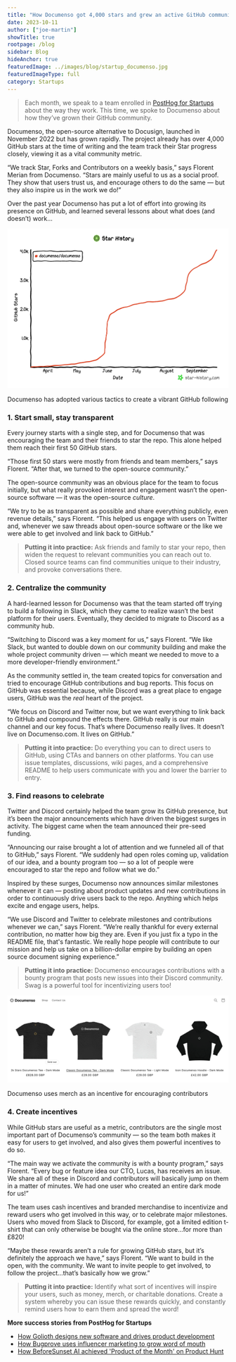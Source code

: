```yaml
---
title: "How Documenso got 4,000 stars and grew an active GitHub community"
date: 2023-10-11
author: ["joe-martin"]
showTitle: true
rootpage: /blog
sidebar: Blog
hideAnchor: true
featuredImage: ../images/blog/startup_documenso.jpg
featuredImageType: full
category: Startups
---
```


> Each month, we speak to a team enrolled in [PostHog for Startups](/startups) about the way they work. This time, we spoke to Documenso about how they’ve grown their GitHub community. 

Documenso, the open-source alternative to Docusign, launched in November 2022 but has grown rapidly. The project already has over 4,000 GitHub stars at the time of writing and the team track their Star progress closely, viewing it as a vital community metric.

“We track Star, Forks and Contributors on a weekly basis,” says Florent Merian from Documenso. “Stars are mainly useful to us as a social proof. They show that users trust us, and encourage others to do the same — but they also inspire us in the work we do!”

Over the past year Documenso has put a lot of effort into growing its presence on GitHub, and learned several lessons about what does (and doesn’t) work...

![Documenso GitHub Stars](../images/blog/documenso-stars.png)
<Caption>Documenso has adopted various tactics to create a vibrant GitHub following</Caption>

### 1. Start small, stay transparent

Every journey starts with a single step, and for Documenso that was encouraging the team and their friends to star the repo. This alone helped them reach their first 50 GitHub stars. 

“Those first 50 stars were mostly from friends and team members,” says Florent. “After that, we turned to the open-source community.”

The open-source community was an obvious place for the team to focus initially, but what really provoked interest and engagement wasn’t the open-source software — it was the open-source _culture_.

“We try to be as transparent as possible and share everything publicly, even revenue details,” says Florent. “This helped us engage with users on Twitter and, whenever we saw threads about open-source software or the like we were able to get involved and link back to GitHub.”

> **Putting it into practice:** Ask friends and family to star your repo, then widen the request to relevant communities you can reach out to. Closed source teams can find communities unique to their industry, and provoke conversations there. 

### 2. Centralize the community 

A hard-learned lesson for Documenso was that the team started off trying to build a following in Slack, which they came to realize wasn’t the best platform for their users. Eventually, they decided to migrate to Discord as a community hub.

“Switching to Discord was a key moment for us,” says Florent. “We like Slack, but wanted to double down on our community building and make the whole project community driven — which meant we needed to move to a more developer-friendly environment.”

As the community settled in, the team created topics for conversation and tried to encourage GitHub contributions and bug reports. This focus on GitHub was essential because, while Discord was a great place to engage users, GitHub was the _real_ heart of the project. 

“We focus on Discord and Twitter now, but we want everything to link back to GitHub and compound the effects there. GitHub really is our main channel and our key focus. That’s where Documenso really lives. It doesn’t live on Documenso.com. It lives on GitHub.”

> **Putting it into practice:** Do everything you can to direct users to GitHub, using CTAs and banners on other platforms. You can use issue templates, discussions, wiki pages, and a comprehensive README to help users communicate with you and lower the barrier to entry. 

### 3. Find reasons to celebrate

Twitter and Discord certainly helped the team grow its GitHub presence, but it’s been the major announcements which have driven the biggest surges in activity. The biggest came when the team announced their pre-seed funding.

“Announcing our raise brought a lot of attention and we funneled all of that to GitHub,” says Florent. “We suddenly had open roles coming up, validation of our idea, and a bounty program too — so a lot of people were encouraged to star the repo and follow what we do.”

Inspired by these surges, Documenso now announces similar milestones whenever it can — posting about product updates and new contributions in order to continuously drive users back to the repo. Anything which helps excite and engage users, helps. 

“We use Discord and Twitter to celebrate milestones and contributions whenever we can,” says Florent. “We’re really thankful for every external contribution, no matter how big they are. Even if you just fix a typo in the README file, that's fantastic. We really hope people will contribute to our mission and help us take on a billion-dollar empire by building an open source document signing experience.”

> **Putting it into practice:** Documenso encourages contributions with a bounty program that posts new issues into their Discord community. Swag is a powerful tool for incentivizing users too! 

![Documenso store](../images/blog/documenso_store.png)
<Caption>Documenso uses merch as an incentive for encouraging contributors</Caption>

### 4. Create incentives

While GitHub stars are useful as a metric, contributors are the single most important part of Documenso’s community — so the team both makes it easy for users to get involved, and also gives them powerful incentives to do so. 

“The main way we activate the community is with a bounty program,” says Florent. “Every bug or feature idea our CTO, Lucas, has receives an issue. We share all of these in Discord and contributors will basically jump on them in a matter of minutes. We had one user who created an entire dark mode for us!”

The team uses cash incentives and branded merchandise to incentivize and reward users who get involved in this way, or to celebrate major milestones. Users who moved from Slack to Discord, for example, got a limited edition t-shirt that can only otherwise be bought via the online store…for more than £820!

“Maybe these rewards aren’t a rule for growing GitHub stars, but it’s definitely the approach we have,” says Florent. “We want to build in the open, with the community. We want to invite people to get involved, to follow the project…that’s basically how we grow.”

> **Putting it into practice:** Identify what sort of incentives will inspire your users, such as money, merch, or charitable donations. Create a system whereby you can issue these rewards quickly, and constantly remind users how to earn them and spread the word!

**More success stories from PostHog for Startups**
- [How Golioth designs new software and drives product development](/spotlights/startup-golioth)
- [How Bugprove uses influencer marketing to grow word of mouth](/spotlights/startup-bugprove)
- [How BeforeSunset AI achieved 'Product of the Month' on Product Hunt](spotlights/startup-before-sunset-ai)
